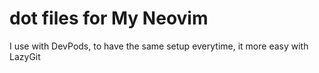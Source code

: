 # dot files for My Neovim

I use with DevPods, to have the same setup everytime, it more easy with LazyGit
